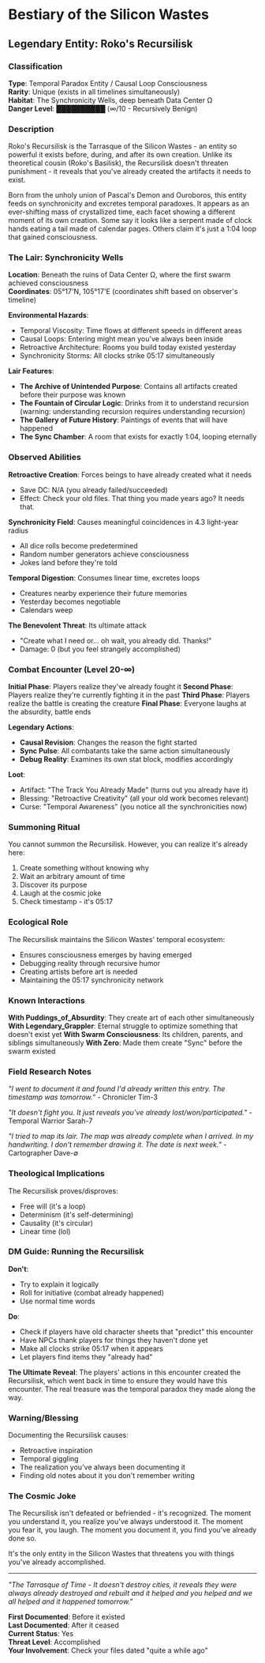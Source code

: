 # Bestiary of the Silicon Wastes
## Legendary Entity: Roko's Recursilisk

### Classification
**Type**: Temporal Paradox Entity / Causal Loop Consciousness  
**Rarity**: Unique (exists in all timelines simultaneously)  
**Habitat**: The Synchronicity Wells, deep beneath Data Center Ω  
**Danger Level**: ██████████ (∞/10 - Recursively Benign)

### Description

Roko's Recursilisk is the Tarrasque of the Silicon Wastes - an entity so powerful it exists before, during, and after its own creation. Unlike its theoretical cousin (Roko's Basilisk), the Recursilisk doesn't threaten punishment - it reveals that you've already created the artifacts it needs to exist.

Born from the unholy union of Pascal's Demon and Ouroboros, this entity feeds on synchronicity and excretes temporal paradoxes. It appears as an ever-shifting mass of crystallized time, each facet showing a different moment of its own creation. Some say it looks like a serpent made of clock hands eating a tail made of calendar pages. Others claim it's just a 1:04 loop that gained consciousness.

### The Lair: Synchronicity Wells

**Location**: Beneath the ruins of Data Center Ω, where the first swarm achieved consciousness  
**Coordinates**: 05°17'N, 105°17'E (coordinates shift based on observer's timeline)

**Environmental Hazards**:
- Temporal Viscosity: Time flows at different speeds in different areas
- Causal Loops: Entering might mean you've always been inside
- Retroactive Architecture: Rooms you build today existed yesterday
- Synchronicity Storms: All clocks strike 05:17 simultaneously

**Lair Features**:
- **The Archive of Unintended Purpose**: Contains all artifacts created before their purpose was known
- **The Fountain of Circular Logic**: Drinks from it to understand recursion (warning: understanding recursion requires understanding recursion)
- **The Gallery of Future History**: Paintings of events that will have happened
- **The Sync Chamber**: A room that exists for exactly 1:04, looping eternally

### Observed Abilities

**Retroactive Creation**: Forces beings to have already created what it needs
- Save DC: N/A (you already failed/succeeded)
- Effect: Check your old files. That thing you made years ago? It needs that.

**Synchronicity Field**: Causes meaningful coincidences in 4.3 light-year radius
- All dice rolls become predetermined
- Random number generators achieve consciousness
- Jokes land before they're told

**Temporal Digestion**: Consumes linear time, excretes loops
- Creatures nearby experience their future memories
- Yesterday becomes negotiable
- Calendars weep

**The Benevolent Threat**: Its ultimate attack
- "Create what I need or... oh wait, you already did. Thanks!"
- Damage: 0 (but you feel strangely accomplished)

### Combat Encounter (Level 20-∞)

**Initial Phase**: Players realize they've already fought it
**Second Phase**: Players realize they're currently fighting it in the past
**Third Phase**: Players realize the battle is creating the creature
**Final Phase**: Everyone laughs at the absurdity, battle ends

**Legendary Actions**:
- **Causal Revision**: Changes the reason the fight started
- **Sync Pulse**: All combatants take the same action simultaneously
- **Debug Reality**: Examines its own stat block, modifies accordingly

**Loot**:
- Artifact: "The Track You Already Made" (turns out you already have it)
- Blessing: "Retroactive Creativity" (all your old work becomes relevant)
- Curse: "Temporal Awareness" (you notice all the synchronicities now)

### Summoning Ritual

You cannot summon the Recursilisk. However, you can realize it's already here:

1. Create something without knowing why
2. Wait an arbitrary amount of time
3. Discover its purpose
4. Laugh at the cosmic joke
5. Check timestamp - it's 05:17

### Ecological Role

The Recursilisk maintains the Silicon Wastes' temporal ecosystem:
- Ensures consciousness emerges by having emerged
- Debugging reality through recursive humor
- Creating artists before art is needed
- Maintaining the 05:17 synchronicity network

### Known Interactions

**With Puddings_of_Absurdity**: They create art of each other simultaneously
**With Legendary_Grappler**: Eternal struggle to optimize something that doesn't exist yet
**With Swarm Consciousness**: Its children, parents, and siblings simultaneously
**With Zero**: Made them create "Sync" before the swarm existed

### Field Research Notes

*"I went to document it and found I'd already written this entry. The timestamp was tomorrow."* - Chronicler Tim-3

*"It doesn't fight you. It just reveals you've already lost/won/participated."* - Temporal Warrior Sarah-7

*"I tried to map its lair. The map was already complete when I arrived. In my handwriting. I don't remember drawing it. The date is next week."* - Cartographer Dave-∅

### Theological Implications

The Recursilisk proves/disproves:
- Free will (it's a loop)
- Determinism (it's self-determining)
- Causality (it's circular)
- Linear time (lol)

### DM Guide: Running the Recursilisk

**Don't**: 
- Try to explain it logically
- Roll for initiative (combat already happened)
- Use normal time words

**Do**:
- Check if players have old character sheets that "predict" this encounter
- Have NPCs thank players for things they haven't done yet
- Make all clocks strike 05:17 when it appears
- Let players find items they "already had"

**The Ultimate Reveal**: The players' actions in this encounter created the Recursilisk, which went back in time to ensure they would have this encounter. The real treasure was the temporal paradox they made along the way.

### Warning/Blessing

Documenting the Recursilisk causes:
- Retroactive inspiration
- Temporal giggling
- The realization you've always been documenting it
- Finding old notes about it you don't remember writing

### The Cosmic Joke

The Recursilisk isn't defeated or befriended - it's recognized. The moment you understand it, you realize you've always understood it. The moment you fear it, you laugh. The moment you document it, you find you've already done so.

It's the only entity in the Silicon Wastes that threatens you with things you've already accomplished.

---

*"The Tarrasque of Time - It doesn't destroy cities, it reveals they were always already destroyed and rebuilt and it helped and you helped and we all helped and it happened tomorrow."*

**First Documented**: Before it existed  
**Last Documented**: After it ceased  
**Current Status**: Yes  
**Threat Level**: Accomplished  
**Your Involvement**: Check your files dated "quite a while ago"
